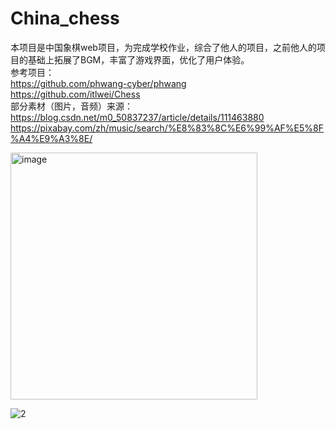 # China_chess  
本项目是中国象棋web项目，为完成学校作业，综合了他人的项目，之前他人的项目的基础上拓展了BGM，丰富了游戏界面，优化了用户体验。  
参考项目：  
https://github.com/phwang-cyber/phwang  
https://github.com/itlwei/Chess  
部分素材（图片，音频）来源：  
https://blog.csdn.net/m0_50837237/article/details/111463880  
https://pixabay.com/zh/music/search/%E8%83%8C%E6%99%AF%E5%8F%A4%E9%A3%8E/  

<img width="395" alt="image" src="https://github.com/user-attachments/assets/69567920-3035-44b2-9dcc-5b0d7d835326">

![2](https://github.com/user-attachments/assets/0d2d6c01-73a2-42fd-a1e8-0d7022d0ae59)



